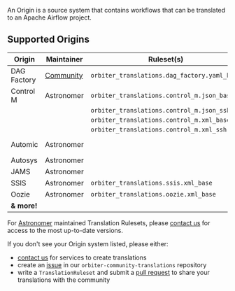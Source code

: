 
An Origin is a source system that contains workflows that can be translated to an Apache Airflow project.

## Supported Origins

| Origin      | Maintainer                                                                | Ruleset(s)                                   | "Task" | "DAG"    |
|-------------|---------------------------------------------------------------------------|----------------------------------------------|--------|----------|
| DAG Factory | [Community](https://github.com/astronomer/orbiter-community-translations) | `orbiter_translations.dag_factory.yaml_base` | -      | -        |
| Control M   | Astronomer                                                                | `orbiter_translations.control_m.json_base`   | Job    | Folder   |
|             |                                                                           | `orbiter_translations.control_m.json_ssh`    |        |          |
|             |                                                                           | `orbiter_translations.control_m.xml_base`    |        |          |
|             |                                                                           | `orbiter_translations.control_m.xml_ssh`     |        |          |
| Automic     | Astronomer                                                                |                                              | Job    | Job Plan |
| Autosys     | Astronomer                                                                |                                              |        |          |
| JAMS        | Astronomer                                                                |                                              |        |          |
| SSIS        | Astronomer                                                                | `orbiter_translations.ssis.xml_base`         |        |          |
| Oozie       | Astronomer                                                                | `orbiter_translations.oozie.xml_base`        |        |          |
| **& more!** |                                                                           |                                              |        |          |

For [Astronomer](https://www.astronomer.io) maintained Translation Rulesets,
please [contact us](https://www.astronomer.io/contact/) for access to the most up-to-date versions.

If you don't see your Origin system listed, please either:

- [contact us](https://www.astronomer.io/contact/) for services to create translations
- create an [issue](https://github.com/astronomer/orbiter-community-translations/issues/new/) in our `orbiter-community-translations` repository
- write a `TranslationRuleset` and submit a [pull request](https://github.com/astronomer/orbiter-community-translations/pulls/) to share your translations with the community
